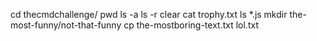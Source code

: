 cd thecmdchallenge/
pwd
ls -a
ls -r
clear
cat trophy.txt
ls *.js
mkdir the-most-funny/not-that-funny
cp the-mostboring-text.txt lol.txt
